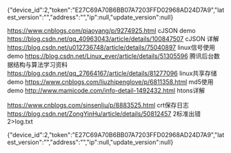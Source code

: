 {\"device_id\":2,\"token\":\"E27C69A70B6BB07A7203FFD02968AD24D7A9\",\"latest_version\":\"\",\"address\":\"\",\"ip\":null,\"update_version\":null}


https://www.cnblogs.com/piaoyang/p/9274925.html           cJSON demo
https://blog.csdn.net/qq_40963043/article/details/100847507 cJSON 详解
https://blog.csdn.net/u012736748/article/details/75040897   linux信号使用demo
https://blog.csdn.net/Linux_ever/article/details/51305596     腾讯后台数据结构与算法学习资料
https://blog.csdn.net/qq_27664167/article/details/81277096    linux共享存储demo
https://www.cnblogs.com/liuzhipenglove/p/6811358.html          md5使用demo
http://www.mamicode.com/info-detail-1492432.html               htons详解

https://www.cnblogs.com/sinsenliu/p/8883525.html         crt保存日志
https://blog.csdn.net/ZongYinHu/article/details/50812457   2标准出错   2>log.txt

{"device_id":2,"token":"E27C69A70B6BB07A7203FFD02968AD24D7A9","latest_version":"","address":"","ip":null,"update_version":null}

